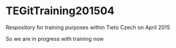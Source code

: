 # TEGitTraining201504
Respository for training purposes within Tieto Czech on April 2015

So we are in progress with training now
